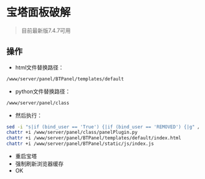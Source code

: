 # 宝塔面板破解
> 目前最新版7.4.7可用
## 操作
* html文件替换路径：
```bash
/www/server/panel/BTPanel/templates/default
```
* python文件替换路径：
```bash
/www/server/panel/class
```
* 然后执行：
```bash
sed -i "s|if (bind_user == 'True') {|if (bind_user == 'REMOVED') {|g" /www/server/panel/BTPanel/static/js/index.js
chattr +i /www/server/panel/class/panelPlugin.py
chattr +i /www/server/panel/BTPanel/templates/default/index.html
chattr +i /www/server/panel/BTPanel/static/js/index.js
```
* 重启宝塔
* 强制刷新浏览器缓存
* OK
